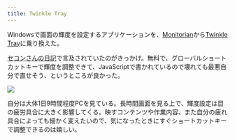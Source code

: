 ```yaml
---
title: Twinkle Tray
---
```

Windowsで画面の輝度を設定するアプリケーションを、[Monitorian](https://apps.microsoft.com/store/detail/monitorian/9NW33J738BL0)から[Twinkle Tray](https://apps.microsoft.com/store/detail/twinkle-tray-brightness-slider/9PLJWWSV01LK)に乗り換えた。

[セコンさんの日記](https://secon.dev/entry/2022/06/02/210000/)で言及されていたのがきっかけ。無料で、グローバルショートカットキーで輝度を調整できて、JavaScriptで書かれているので壊れても最悪自分で直せそう、というところが良かった。

![](https://lh3.googleusercontent.com/docs/AG8NV2bmlI2Pf_-02NOBP4INhHdaXeMHr0nHkQWiGPvUU_Uet0CIwrMRnpndLMYMxuR7TbHVQLDRfHqK7gtmB_4nXGvK4anVHqTc0yfwWB8TMUu8gAfrya5lYCea-rnV15q0dBwH78ikRAL3MV-mf6BjVjoH5_0PQ8txdiCyuI2b1A3BYhcRny63elHwIaBE76UZwzWB6qeFyZOU1mVXXo3f0FDw5E9PsZ5KVUl9UB5JvYAkM7BeoF9n6DtuK7FbQPiSsEc25GxATZQBThdUQFvHFN8WY7Ojl3m8B_hBOFs16nznrfuT9JR64fy6v59Ow3pEK_Qzl3XrP5xPuyLDyf25vKR4NGpN0L0Qozvr5zwBxgVh6fWIJVhxucYJZcuUOlaB1OoxcMwN-nXTrgD7bGnsNHEjW_T27JiOWR0NWeT9CYncHqWpP7id7pJSNFMtdrgYLOTFVF_GW7v5Ih5jnvUAXlesWXZIudRpVU3aRY5majPO3ZUBK4Eld-l3bDL45qm_tG2Y2T9HgXyt-8qPQMeOhjJM3YuSZexb-TT5yLecLS1YW26sDrLEMBheJ43BAnVcpjvOPZj669TR7Xx9ig1uuCG-TRK-OlB-VHtfCj5K0E8I4e9GGCnQnb-8F-ZO3RCZFHD08tt-4pl4yaXLnYO6R6EHlRiyEHBiHogIlNuuQloU5jPx-xhIfkY6SsO7YvQEJ7r4l-hM3fJmndNHn7xf2_gmAtwOPLH5rZiiaBLb-IJ3g3SJ_6po5799VcZp1Z7dTIncVlBnQ3ihUjonvtULdhjfeLGl88lTbL5wkVl0uroC6y44O4B6RDGZVaNSdE2-GyT2HB8SEXpMRIhh2DRNavPLn4_0uL0xD-LnJGrxws2QHcZYrOyrrT_kzRSOulk0TIzABLQsijFzUkGfT5Bxhw3xDQrklpUyUNuCtfHAzNMTJ2bPd04L-BEP0qzs42DVI1KZR4HuAYUS_qBDnA8wctHHpvQhJhe1VwJ6a_wLcUAd3uD--WZnCyXzWsNB5X6K_bIizLBZLF6wCunWFDvff9AATYW_Wd3S62kz4RNTUYyak0-TUQUnHWmITlZKxPI5xSZCNx6Kf26gUjCwYd43flw4lelpSFVCQ4tseDGJhZfHeZN4a7P4eyy9Tet65pz34zZIMKMVYqdIF5qubZrQ0u2Bn98XxXVZRWqs4Ku2_AHLFWhcazsRbEVnUUrgjYJ0p7ue0gEa4GLSWDhE27ELuv4Q7gh9Aa8gUXmt7WuXRO1YH2Rs)

自分は大体1日9時間程度PCを見ている。長時間画面を見る上で、輝度設定は目の疲労具合に大きく影響してくる。映すコンテンツや作業内容、また自分の疲れ具合によっても細かく変えたいので、気になったときにすぐショートカットキーで調整できるのは嬉しい。
